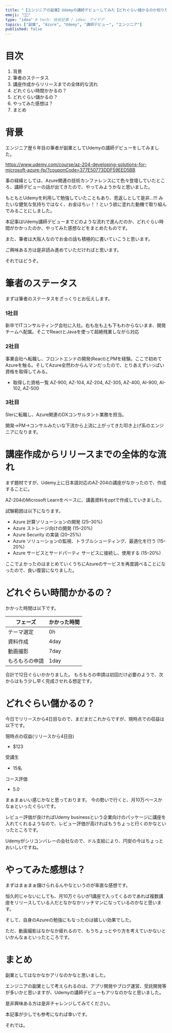 ```yaml
---
title: "【エンジニアの副業】Udemyの講師デビューしてみた【どれぐらい儲かるのか知りたい？】"
emoji: "🧑‍🏫"
type: "idea" # tech: 技術記事 / idea: アイデア
topics: ["副業", "Azure", "Udemy", "講師デビュー", "エンジニア"]
published: false
---
```


# 目次

1. 背景
2. 筆者のステータス
3. 講座作成からリリースまでの全体的な流れ
4. どれぐらい時間かかるの？
5. どれぐらい儲かるの？
6. やってみた感想は？
7. まとめ

# 背景

エンジニア歴６年目の筆者が副業としてUdemyの講師デビューをしてみました。

https://www.udemy.com/course/az-204-developing-solutions-for-microsoft-azure-fp/?couponCode=377E50773DDF59EED5BB

事の経緯としては、Azure関連の技術カンファレンスにて色々登壇していたところ、講師デビューの話が出てきたので、やってみようかなと思いました。
  
もともとUdemyを利用して勉強していたこともあり、恩返しとして是非...!!!
みたいな健気な気持ちではなく、お金ほちぃ！！という欲に塗れた動機で取り組んでみることにしました。
  
本記事はUdemy講師デビューまでどのような流れで進んだのか、どれぐらい時間がかかったのか、やってみた感想などをまとめたものです。

また、筆者は大阪人なのでお金の話も積極的に書いていこうと思います。

ご興味ある方は是非読み進めていただければと思います。

それではどうぞ。


# 筆者のステータス

まずは筆者のステータスをざっくりとお伝えします。

### 1社目
新卒でITコンサルティング会社に入社。右も左も上も下もわからないまま、開発チームへ配属。そこでReactとJavaを使って超絶残業しながら対応

### 2社目
事業会社へ転職し、フロントエンドの開発(React)とPMを経験。ここで初めてAzureを触る。そしてAzure全然わからんマンだったので、とりあえずいっぱい資格を取得してみる。
- 取得した資格一覧
AZ-900, AZ-104, AZ-204, AZ-305, AZ-400, AI-900, AI-102, AZ-500

### 3社目
SIerに転職し、Azure関連のDXコンサルタント業務を担当。

開発→PM→コンサルみたいな下流から上流に上がってきた叩き上げ系のエンジニアになります。


# 講座作成からリリースまでの全体的な流れ
まず題材ですが、Udemy上に日本語対応のAZ-204の講座がなかったので、作成することに。

AZ-204のMicrosoft Learnをベースに、講義資料をpptで作成していきました。

試験範囲は以下になります。
- Azure 計算ソリューションの開発 (25–30%)
- Azure ストレージ向けの開発 (15–20%)
- Azure Security の実装 (20–25%)
- Azure ソリューションの監視、トラブルシューティング、最適化を行う (15–20%)
- Azure サービスとサードパーティ サービスに接続し、使用する (15–20%)


ここでよかったのはまとめていくうちにAzureのサービスを再度調べることになったので、良い復習になりました。



# どれぐらい時間かかるの？

かかった時間は以下です。

| フェーズ       | かかった時間 |
| -------------- | ------------ |
| テーマ選定     | 0h           |
| 資料作成       | 4day         |
| 動画撮影       | 7day         |
| もろもろの申請 | 1day         |

合計で12日ぐらいかかりました。
もろもろの申請は初回だけ必要のようで、次からはもう少し早く完成させれる想定です。

# どれぐらい儲かるの？

今日でリリースから4日目なので、まだまだこれからですが、現時点での収益は以下です。

現時点の収益(リリースから4日目)
- $123

受講生
- 15名

コース評価
- 5.0

まぁまぁいい感じかなと思っております。
今の勢いで行くと、月10万ペースかなぁといったぐらいです。

レビュー評価が良ければUdemy businessという企業向けのパッケージに講座を入れてくれるようなので、レビュー評価が高ければもうちょっと行くのかなといったところです。

Udemyがシリコンバレーの会社なので、ドル支給により、円安の今はちょっとおいしいですね。

# やってみた感想は？
まずはまぁまぁ儲けられるんやなというのが率直な感想です。

恒久的じゃないにしても、月10万ぐらいが1講座で入ってくるのであれば複数講座をリリースしている人だとなかなかリッチマンになっているのかなと思います。

そして、自身のAzureの勉強にもなったのは嬉しい効果でした。

ただ、動画撮影はなかなか疲れるので、もうちょっとやり方を考えていかないといかんなぁといったところです。

# まとめ

副業としてはなかなかアリなのかなと思いました。

エンジニアの副業として考えられるのは、アプリ開発やブログ運営、受託開発等が多いかと思いますが、Udemyの講師デビューもアリなのかなと思いました。

是非興味ある方は是非チャレンジしてみてください。

本記事が少しでも参考になれば幸いです。

それでは。